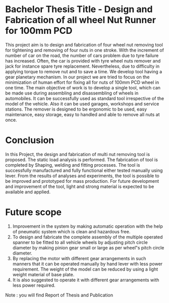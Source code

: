 # Bachelor Thesis Title - Design and Fabrication of all wheel Nut Runner for 100mm PCD 

This project aim is to design and fabrication of four wheel nut removing tool for tightening and removing of four nuts in one stroke. With the increment of number of car on the road, the number of cars problem due to tyre failure has increased. Often, the car is provided with tyre wheel nuts remover and jack for instance spare tyre replacement. Nevertheless, due to difficulty in applying torque to remove nut and to save a time. We develop tool having a gear planetary mechanism. In our project we are tried to focus on the minimization of human effort for fixing all for nuts of 100mm PCD wheel in one time. The main objective of work is to develop a single tool, which can be made use during assembling and disassembling of wheels in automobiles. It
can be successfully used as standard tool irrespective of the model of the vehicle. Also it can be used garages, workshops and service stations. The remover is designed to be ergonomic to be used, easy maintenance, easy storage, easy to handled and able to remove all nuts at once.


# Conclusion 

In this Project, the design and fabrication of multi nut removing tool is proposed. The static load analysis is performed. The fabrication of tool is completed by Shaping, welding and fitting processes. The tool is successfully manufactured and fully functional either tested manually using lever. From the results of analyses and experiments, the tool is possible to be improved and prototyped for mass production. For future development and improvement of the tool, light and strong material is expected to be available and applied.


#  Future scope 

1. Improvement in the system by making automatic operation with the help of pneumatic system which is clean and hazardous free.
2. To design and fabricate the complete assembly of the multiple operated spanner to be fitted to all vehicle wheels by adjusting pitch circle diameter by making pinion gear small or large as per wheel‟s pitch circle diameter.
3. By replacing the motor with different gear arrangements in such manners that it can be operated manually by hand lever with less power requirement. The weight of the model can be reduced by using a light weight material of base plate.
4. It is also suggested to operate it with different gear arrangements with less power required.





Note : you will find Report of Thesis and Publication
